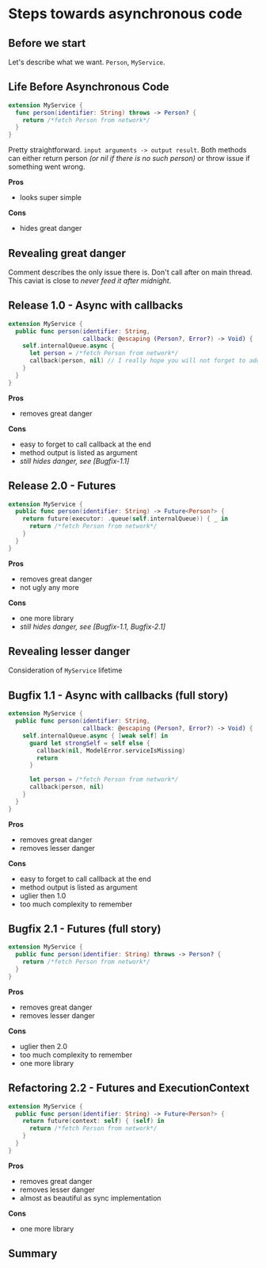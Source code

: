 # Steps towards asynchronous code

## Before we start
Let's describe what we want. `Person`, `MyService`.

## Life Before Asynchronous Code

```swift
extension MyService {
  func person(identifier: String) throws -> Person? {
    return /*fetch Person from network*/
  }
}
```

Pretty straightforward. `input arguments -> output result`. Both methods can either return person *(or nil if there is no such person)* or throw issue if something went wrong.

**Pros**

* looks super simple

**Cons**

* hides great danger

## Revealing great danger
Comment describes the only issue there is. Don't call after on main thread. This caviat is close to *never feed it after midnight*.

## Release 1.0 - Async with callbacks
```swift
extension MyService {
  public func person(identifier: String,
                     callback: @escaping (Person?, Error?) -> Void) {
    self.internalQueue.async {
      let person = /*fetch Person from network*/
      callback(person, nil) // I really hope you will not forget to add call of callback here
    }
  }
}
```

**Pros**

* removes great danger

**Cons**

* easy to forget to call callback at the end
* method output is listed as argument
* *still hides danger, see [Bugfix-1.1]*

## Release 2.0 - Futures
```swift
extension MyService {
  public func person(identifier: String) -> Future<Person?> {
    return future(executor: .queue(self.internalQueue)) { _ in
      return /*fetch Person from network*/
    }
  }
}
```

**Pros**

* removes great danger
* not ugly any more

**Cons**

* one more library
* *still hides danger, see [Bugfix-1.1, Bugfix-2.1]*

## Revealing lesser danger
Consideration of `MyService` lifetime

## Bugfix 1.1 - Async with callbacks (full story)
```swift
extension MyService {
  public func person(identifier: String,
                     callback: @escaping (Person?, Error?) -> Void) {
    self.internalQueue.async { [weak self] in
      guard let strongSelf = self else {
        callback(nil, ModelError.serviceIsMissing)
        return
      }

      let person = /*fetch Person from network*/
      callback(person, nil)
    }
  }
}

```

**Pros**

* removes great danger
* removes lesser danger

**Cons**

* easy to forget to call callback at the end
* method output is listed as argument
* uglier then 1.0
* too much complexity to remember

## Bugfix 2.1 - Futures (full story)
```swift
extension MyService {
  public func person(identifier: String) throws -> Person? {
    return /*fetch Person from network*/
  }
}
```

**Pros**

* removes great danger
* removes lesser danger

**Cons**

* uglier then 2.0
* too much complexity to remember
* one more library

## Refactoring 2.2 - Futures and ExecutionContext
```swift
extension MyService {
  public func person(identifier: String) -> Future<Person?> {
    return future(context: self) { (self) in
      return /*fetch Person from network*/
    }
  }
}
```

**Pros**

* removes great danger
* removes lesser danger
* almost as beautiful as sync implementation

**Cons**

* one more library

## Summary